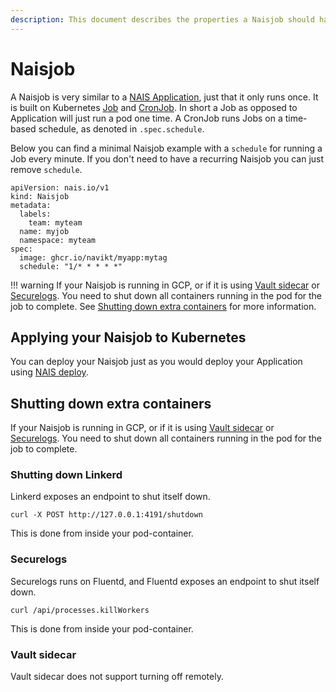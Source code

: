```yaml
---
description: This document describes the properties a Naisjob should have.
---
```


# Naisjob
A Naisjob is very similar to a [NAIS Application](../nais-application/README.md), just that it only runs once.
It is built on Kubernetes [Job](https://kubernetes.io/docs/concepts/workloads/controllers/job/) and [CronJob](https://kubernetes.io/docs/concepts/workloads/controllers/cron-jobs/).
In short a Job as opposed to Application will just run a pod one time. 
A CronJob runs Jobs on a time-based schedule, as denoted in `.spec.schedule`.

Below you can find a minimal Naisjob example with a `schedule` for running a Job every minute.
If you don't need to have a recurring Naisjob you can just remove `schedule`.
```
apiVersion: nais.io/v1
kind: Naisjob
metadata:
  labels:
    team: myteam
  name: myjob
  namespace: myteam
spec:
  image: ghcr.io/navikt/myapp:mytag
  schedule: "1/* * * * *"
```

!!! warning
    If your Naisjob is running in GCP, or if it is using [Vault sidecar](../naisjob/reference#vaultsidecar) or [Securelogs](../naisjob/reference/#securelogs).
    You need to shut down all containers running in the pod for the job to complete.
    See [Shutting down extra containers](#shutting-down-extra-containers) for more information.

## Applying your Naisjob to Kubernetes
You can deploy your Naisjob just as you would deploy your Application using [NAIS deploy](../deployment/README.md).

## Shutting down extra containers
If your Naisjob is running in GCP, or if it is using [Vault sidecar](../naisjob/reference#vaultsidecar) or [Securelogs](../naisjob/reference/#securelogs).
You need to shut down all containers running in the pod for the job to complete.

### Shutting down Linkerd
Linkerd exposes an endpoint to shut itself down.
```
curl -X POST http://127.0.0.1:4191/shutdown
```
This is done from inside your pod-container.

### Securelogs
Securelogs runs on Fluentd, and Fluentd exposes an endpoint to shut itself down.
```
curl /api/processes.killWorkers
```
This is done from inside your pod-container.

### Vault sidecar
Vault sidecar does not support turning off remotely.

